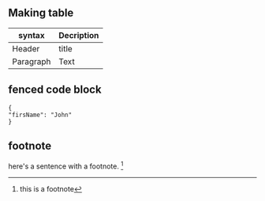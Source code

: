 ## Making table
| syntax | Decription |
| ---------- | ---------- |
| Header | title |
| Paragraph | Text |

## fenced code block
```
{
"firsName": "John"
}
```

## footnote
here's a sentence with a footnote. [^1]
[^1]: this is a footnote
